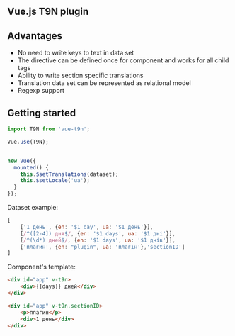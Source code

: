 Vue.js T9N plugin
---

## Advantages

- No need to write keys to text in data set
- The directive can be defined once for component and works for all child tags
- Ability to write section specific translations
- Translation data set can be represented as relational model
- Regexp support

## Getting started

```js
import T9N from 'vue-t9n';

Vue.use(T9N);


new Vue({
  mounted() {
    this.$setTranslations(dataset);
    this.$setLocale('ua');
  }
});
```

Dataset example:

```js
[
    ['1 день', {en: '$1 day', ua: '$1 день'}],
    [/^([2-4]) дня$/, {en: '$1 days', ua: '$1 дні'}],
    [/^(\d*) дней$/, {en: '$1 days', ua: '$1 днів'}],
    ['плагин', {en: "plugin", ua: 'плагін'},'sectionID']
]
```

Component's template:

```html
<div id="app" v-t9n>
    <div>{{days}} дней</div>
</div>
```

```html
<div id="app" v-t9n.sectionID>
    <p>плагин</p>
    <div>1 день</div>
</div>
```
